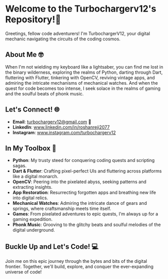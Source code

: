 # Welcome to the Turbochargerv12's Repository!🚀

Greetings, fellow code adventurers! I'm TurbochargerV12, your digital mechanic navigating the circuits of the coding cosmos.

## About Me 🤓

When I'm not wielding my keyboard like a lightsaber, you can find me lost in the binary wilderness, exploring the realms of Python, darting through Dart, fluttering with Flutter, tinkering with OpenCV, reviving vintage apps, and admiring the intricate mechanisms of mechanical watches. And when the quest for code becomes too intense, I seek solace in the realms of gaming and the soulful beats of phonk music.

## Let's Connect! 🌐

- **Email**: turbochargerv12@gmail.com 📧
- **LinkedIn**: www.linkedin.com/in/roshanreji2077
- **Instagram**: www.instagram.com/turbochargerv12

## In My Toolbox 🧰

- **Python**: My trusty steed for conquering coding quests and scripting sagas.
- **Dart & Flutter**: Crafting pixel-perfect UIs and fluttering across platforms like a digital monarch.
- **OpenCV**: Peering into the pixelated abyss, seeking patterns and extracting insights.
- **App Restoration**: Resurrecting forgotten apps and breathing new life into digital relics.
- **Mechanical Watches**: Admiring the intricate dance of gears and springs, where craftsmanship meets time itself.
- **Games**: From pixelated adventures to epic quests, I'm always up for a gaming expedition.
- **Phonk Music**: Grooving to the glitchy beats and soulful melodies of the digital underground.

## Buckle Up and Let's Code! 💻

Join me on this epic journey through the bytes and bits of the digital frontier. Together, we'll build, explore, and conquer the ever-expanding universe of code!

